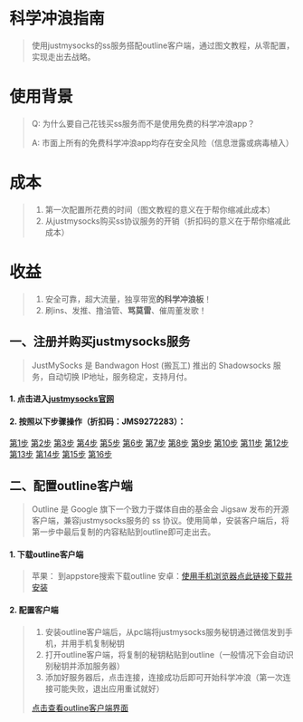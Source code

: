 # 科学冲浪指南
> 使用justmysocks的ss服务搭配outline客户端，通过图文教程，从零配置，实现走出去战略。
>

# 使用背景
> Q: 为什么要自己花钱买ss服务而不是使用免费的科学冲浪app？
>
> A: 市面上所有的免费科学冲浪app均存在安全风险（信息泄露或病毒植入）

# 成本
> 1. 第一次配置所花费的时间（图文教程的意义在于帮你缩减此成本）
> 2. 从justmysocks购买ss协议服务的开销（折扣码的意义在于帮你缩减此成本）



# 收益
> 1. 安全可靠，超大流量，独享带宽**的科学冲浪板**！
> 2. 刷ins、发推、撸油管、**骂莫雷**、催周董发歌！



## 一、注册并购买justmysocks服务
> JustMySocks 是 Bandwagon Host (搬瓦工) 推出的 Shadowsocks 服务，自动切换 IP地址，服务稳定，支持月付。

#### 1. 点击进入[justmysocks官网](https://justmysocks1.net/members/aff.php?aff=3702)

#### 2. 按照以下步骤操作（折扣码：JMS9272283）：
[第1步](http://ww1.sinaimg.cn/large/e3b19145ly1gabsuw9a7gj217u0k6n8e.jpg)
[第2步](http://ww1.sinaimg.cn/large/e3b19145ly1gabsuwc4qpj217x0jzajf.jpg)
[第3步](http://ww1.sinaimg.cn/large/e3b19145ly1gabsuw7842j217x0k642z.jpg)
[第4步](http://ww1.sinaimg.cn/large/e3b19145ly1gabsuw896yj21800k5dn7.jpg)
[第5步](http://ww1.sinaimg.cn/large/e3b19145ly1gabsuw826nj218d0jvjyf.jpg)
[第6步](http://ww1.sinaimg.cn/large/e3b19145ly1gabsuw93mcj21870iugrq.jpg)
[第7步](http://ww1.sinaimg.cn/large/e3b19145ly1gabsuwago9j218d0j57ac.jpg)
[第8步](http://ww1.sinaimg.cn/large/e3b19145ly1gabsuwbxvyj21820jr7at.jpg)
[第9步](http://ww1.sinaimg.cn/large/e3b19145ly1gabsuwcrwwj217t0idq8p.jpg)
[第10步](http://ww1.sinaimg.cn/large/e3b19145ly1gabsuwdoqij21840i8jva.jpg)
[第11步](http://ww1.sinaimg.cn/large/e3b19145ly1gabsuwe07uj21860jadjy.jpg)
[第12步](http://ww1.sinaimg.cn/large/e3b19145ly1gabsuweou9j21890jedhr.jpg)
[第13步](http://ww1.sinaimg.cn/large/e3b19145ly1gabsuwg3g7j21hc0p1dht.jpg)
[第14步](http://ww1.sinaimg.cn/large/e3b19145ly1gabsuwh4q8j21860jctdu.jpg)
[第15步](http://ww1.sinaimg.cn/large/e3b19145ly1gabsuwh785j21850ihafv.jpg)
[第16步](http://ww1.sinaimg.cn/large/e3b19145ly1gabsuwi763j217v0fln3r.jpg)



## 二、配置outline客户端
> Outline 是 Google 旗下一个致力于媒体自由的基金会 Jigsaw 发布的开源客户端，兼容justmysocks服务的 ss 协议。使用简单，安装客户端后，将第一步中最后复制的内容粘贴到outline即可走出去。

#### 1. 下载outline客户端

> 苹果： 到appstore搜索下载outline
> 安卓：[使用手机浏览器点此链接下载并安装](https://cdn.shuziyimin.org/android-v1.2.12.apk)

#### 2. 配置客户端

> 1. 安装outline客户端后，从pc端将justmysocks服务秘钥通过微信发到手机，并用手机复制秘钥
> 2. 打开outline客户端，将复制的秘钥粘贴到outline（一般情况下会自动识别秘钥并添加服务器）
> 3. 添加好服务器后，点击连接，连接成功后即可开始科学冲浪（第一次连接可能失败，退出应用重试就好）
>
> [点击查看outline客户端界面](http://ww1.sinaimg.cn/large/e3b19145ly1gabtwe2owjj20j20t0q4i.jpg)





